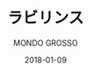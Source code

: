 ---
title: "ラビリンス"
subtitle: "MONDO GROSSO"
customForwardUrl: "https://www.youtube.com/watch?v=_2quiyHfJQw"
displayImg: "https://img.youtube.com/vi/_2quiyHfJQw/0.jpg"
date: "2018-01-09"
newTab: true 
---